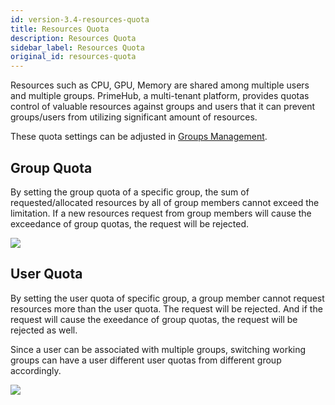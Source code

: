 ```yaml
---
id: version-3.4-resources-quota
title: Resources Quota
description: Resources Quota
sidebar_label: Resources Quota
original_id: resources-quota
---
```


Resources such as CPU, GPU, Memory are shared among multiple users and multiple groups. PrimeHub, a multi-tenant platform, provides quotas control of valuable resources against groups and users that it can prevent groups/users from utilizing significant amount of resources.

These quota settings can be adjusted in [Groups Management](guide_manual/admin-group#user-quota).

## Group Quota

By setting the group quota of a specific group, the sum of requested/allocated resources by all of group members cannot exceed the limitation. If a new resources request from group members will cause the exceedance of group quotas, the request will be rejected.

![](assets/group-quota.png)

## User Quota

By setting the user quota of specific group, a group member cannot request resources more than the user quota. The request will be rejected. And if the request will cause the exeedance of group quotas, the request will be rejected as well.

Since a user can be associated with multiple groups, switching working groups can have a user different user quotas from different group accordingly.

![](assets/user-quota.png)
